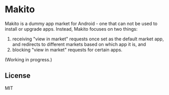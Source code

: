 # Makito

Makito is a dummy app market for Android - one that can not be used to install or upgrade apps. Instead, Makito focuses on two things:

1. receiving "view in market" requests once set as the default market app, and redirects to different markets based on which app it is, and
2. blocking "view in market" requests for certain apps.

(Working in progress.)

## License

MIT
